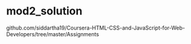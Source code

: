 # mod2_solution
github.com/siddartha19/Coursera-HTML-CSS-and-JavaScript-for-Web-Developers/tree/master/Assignments
